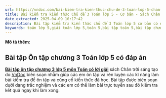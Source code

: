 ```yaml
---
url: https://vndoc.com/bai-kiem-tra-kien-thuc-chu-de-3-toan-lop-5-chan-troi-sang-tao-co-ban-332538
title: Bài kiểm tra kiến thức Chủ đề 3 Toán lớp 5 - Cơ bản - Sách Chân trời sáng tạo - VnDoc.com
date_extracted: 2025-04-09 10:17:42
description: Bài tập kiểm tra kiến thức chủ đề 3 Toán lớp 5 cơ bản có đáp án sách Chân trời sáng tạo (Theo thông tư 27) được VnDoc biên soạn có đáp án nhằm hỗ trợ các em học sinh tham khảo, luyện tập để đạt kết quả cao trong kì thi sắp tới.
keywords: toán lớp 5,giải toán lớp 5,toán 5,bài tập toán 5,bài tập chương 3,bài tập chủ đề 3,bài tập cuối chương 3 có đáp án,bài tập cuối chương 3 có lời giải,bài tập cuối chương 3 lớp 5,ôn tập kiến thức chủ đề 3 lớp 5,ôn tập kiến thức chủ đề 3 toán lớp 5,bài kiểm tra kiến thức chương 3,bài kiểm tra kiến thức chủ đề 3,bài tập kiến thức chủ đề 3 Chân trời sáng tạo,bài tập chủ đề 3 toán lớp 5 Chân trời sáng tạo
---
```


**Mô tả thêm:**
## **Bài tập Ôn tập chương 3 Toán lớp 5 có đáp án**
[**Bài tập ôn tập chương 3 lớp 5 môn Toán có lời giải**](<https://vndoc.com/bai-kiem-tra-kien-thuc-chu-de-3-toan-lop-5-chan-troi-sang-tao-co-ban-332538>) sách Chân trời sáng tạo do [VnDoc](<https://vndoc.com/>) biên soạn nhằm giúp các em ôn tập và rèn luyện các kĩ năng làm bài kiểm tra để ôn tập và củng cố kiến thức đã học. Bài tập được biên soạn dưới dạng trắc nghiệm và các em có thể làm bài trực tuyến sau đó kiểm tra kết quả ngay khi làm xong.
